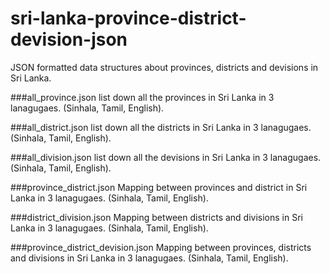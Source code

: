 # sri-lanka-province-district-devision-json

JSON formatted data structures about provinces, districts and devisions in Sri Lanka.

###all_province.json
list down all the provinces in Sri Lanka in 3 lanagugaes. (Sinhala, Tamil, English).

###all_district.json
list down all the districts in Sri Lanka in 3 lanagugaes. (Sinhala, Tamil, English).

###all_division.json
list down all the devisions in Sri Lanka in 3 lanagugaes. (Sinhala, Tamil, English).

###province_district.json
Mapping between provinces and district in Sri Lanka in 3 lanagugaes. (Sinhala, Tamil, English).

###district_division.json
Mapping between districts and divisions in Sri Lanka in 3 lanagugaes. (Sinhala, Tamil, English).

###province_district_devision.json
Mapping between provinces, districts and divisions in Sri Lanka in 3 lanagugaes. (Sinhala, Tamil, English).
